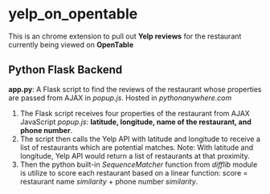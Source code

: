 # yelp_on_opentable
This is an chrome extension to pull out **Yelp reviews** for the restaurant currently being viewed on **OpenTable**

## Python Flask Backend 
**app.py**: A Flask script to find the reviews of the restaurant whose properties are passed from AJAX in *popup.js*. Hosted in *pythonanywhere.com*

1. The Flask script receives four properties of the restaurant from AJAX JavaScript *popup.js*: 
**latitude, longitude, name of the restaurant, and phone number**.
2. The script then calls the Yelp API with latitude and longitude to receive a list of restaurants which are potential matches.
Note: With latitude and longitude, Yelp API would return a list of restaurants at that proximity.
3. Then the python built-in *SequenceMatcher* function from *difflib* module is utilize to score each restaurant based on a linear function: 
score = restaurant name *similarity* + phone number *similarity*.



